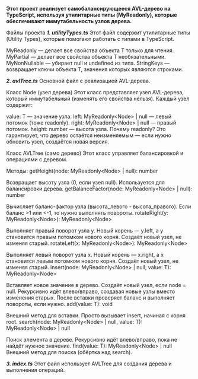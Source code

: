 **Этот проект реализует самобалансирующееся AVL-дерево на TypeScript, используя утилитарные типы (MyReadonly), которые обеспечивают иммутабельность узлов дерева.**

Файлы проекта
***1. utilityTypes.ts***
Этот файл содержит утилитарные типы (Utility Types), которые помогают работать с типами в TypeScript.

MyReadonly<T> — делает все свойства объекта T только для чтения.
MyPartial<T> — делает все свойства объекта T необязательными.
MyNonNullable<T> — убирает null и undefined из типа.
StringKeys<T> — возвращает ключи объекта T, значения которых являются строками.

***2. avlTree.ts***
Основной файл с реализацией AVL-дерева.

Класс Node<T> (узел дерева)
Этот класс представляет узел AVL-дерева, который иммутабельный (изменять его свойства нельзя).
Каждый узел содержит:

value: T — значение узла.
left: MyReadonly<Node<T>> | null — левый потомок (тоже readonly).
right: MyReadonly<Node<T>> | null — правый потомок.
height: number — высота узла.
Почему readonly?
Это гарантирует, что дерево остаётся неизменяемым — если нужно обновить узел, создаётся новая версия.

Класс AVLTree<T> (само дерево)
Этот класс управляет балансировкой и операциями с деревом.

Методы:
getHeight(node: MyReadonly<Node<T>> | null): number

Возвращает высоту узла (0, если узел null).
Используется для балансировки дерева.
getBalanceFactor(node: MyReadonly<Node<T>> | null): number

Вычисляет баланс-фактор узла (высота_левого - высота_правого).
Если баланс >1 или <-1, то нужно выполнять повороты.
rotateRight(y: MyReadonly<Node<T>>): MyReadonly<Node<T>>

Выполняет правый поворот узла y.
Новый корень — y.left, а y становится правым потомком нового корня.
Создаёт новый узел, не изменяя старый.
rotateLeft(x: MyReadonly<Node<T>>): MyReadonly<Node<T>>

Выполняет левый поворот узла x.
Новый корень — x.right, а x становится левым потомком нового корня.
Создаёт новый узел, не изменяя старый.
insert(node: MyReadonly<Node<T>> | null, value: T): MyReadonly<Node<T>>

Вставляет новое значение в дерево.
Создаёт новый узел, если node = null.
Рекурсивно идёт влево/вправо, создавая новые узлы вместо изменения старых.
После вставки проверяет баланс и выполняет повороты, если нужно.
add(value: T): void

Внешний метод для вставки.
Просто вызывает insert, начиная с корня root.
search(node: MyReadonly<Node<T>> | null, value: T): MyReadonly<Node<T>> | null

Поиск элемента в дереве.
Рекурсивно идёт влево/вправо, пока не найдёт нужное значение.
find(value: T): MyReadonly<Node<T>> | null
Внешний метод для поиска (обёртка над search).

***3. index.ts***
Этот файл использует AVLTree для создания дерева и выполнения операций.

